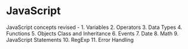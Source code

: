 # JavaScript
JavaScript concepts revised - 
    1. Variables
    2. Operators
    3. Data Types
    4. Functions
    5. Objects Class and Inheritance
    6. Events
    7. Date
    8. Math
    9. JavaScript Statements
    10. RegExp
    11. Error Handling

